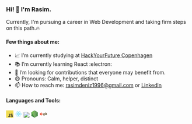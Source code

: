### Hi! 👋 I'm Rasim.

Currently, I'm pursuing a career in Web Development and taking firm steps on this path.:fire:
<!--
**Rasim-Deniz/Rasim-Deniz** is a ✨ _special_ ✨ repository because its `README.md` (this file) appears on your GitHub profile.
-->
#### Few things about me:

- 📈 I’m currently studying at [HackYourFuture Copenhagen](https://github.com/HackYourFuture-CPH)
- 📚 I’m currently learning React :electron:
- 🤔 I’m looking for contributions that everyone may benefit from.
- 😄 Pronouns: Calm, helper, distinct
- 📫 How to reach me: rasimdeniz1996@gmail.com or [LinkedIn](https://www.linkedin.com/in/rasim-deniz-2061101b1/)

#### Languages and Tools:
<code><img height="20" src="https://raw.githubusercontent.com/github/explore/80688e429a7d4ef2fca1e82350fe8e3517d3494d/topics/javascript/javascript.png"></code>
<code><img height="20" src="https://raw.githubusercontent.com/github/explore/80688e429a7d4ef2fca1e82350fe8e3517d3494d/topics/react/react.png"></code>
<code><img height="20" src="https://upload.wikimedia.org/wikipedia/commons/thumb/1/10/CSS3_and_HTML5_logos_and_wordmarks.svg/791px-CSS3_and_HTML5_logos_and_wordmarks.svg.png"></code>
<code><img height="20" src="https://raw.githubusercontent.com/github/explore/80688e429a7d4ef2fca1e82350fe8e3517d3494d/topics/nodejs/nodejs.png"></code>
<code><img height="20" src="https://raw.githubusercontent.com/github/explore/80688e429a7d4ef2fca1e82350fe8e3517d3494d/topics/git/git.png"></code>
